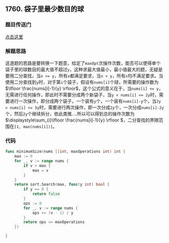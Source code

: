 ## 1760. 袋子里最少数目的球

### 题目传送门

[点击这里](https://leetcode.cn/problems/minimum-limit-of-balls-in-a-bag/)

### 解题思路

这道题的思路是要转换一下题意，给定了`maxOpt`次操作次数，能否可以使得单个袋子里的球数目的最大值不超过`y`，这种求最大值最小，最小值最大的题，无疑是要用二分查找，当`x >= y`，所有`x`都满足要求，当`x < y`，所有`x`均不满足要求。当使用二分查找到`y`时，对于第`i`个袋子，假设有`nums[i]`个球，所需要的操作数为$\lfloor \frac{nums[i]-1}{y} \rfloor$，这个公式的意义在于，当`nums[i] <= y`，无需进行任何操作，即此时不需要分成两个新袋子，当`y < nums[i] <= 2y`时，需要进行一次操作，即分成两个袋子，一个装有`y`个，一个装有`nums[i]-y`个，当`2y < nums[i] <= 3y`时，需要进行两次操作，即一次分成`2y`个，一次分成`nums[i]-2y`个，然后`2y`个继续拆分，依此类推....所以可以得到总的操作次数为$\displaystyle\sum_{i}\lfloor \frac{nums[i]-1}{y} \rfloor $，二分查找的界限范围在`[1, max(nums[i])]`。

### 代码

```go
func minimumSize(nums []int, maxOperations int) int {
	max := 0
	for _, v := range nums {
		if v > max {
			max = v
		}
	}
	return sort.Search(max, func(y int) bool {
		if y == 0 {
			return false
		}
		ops := 0
		for _, v := range nums {
			ops += (v - 1) / y
		}
		return ops <= maxOperations
	})

}
```